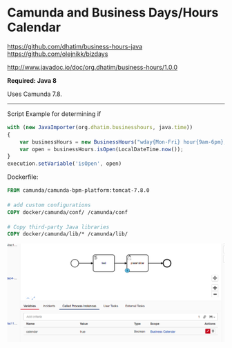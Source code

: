 # Camunda and Business Days/Hours Calendar

https://github.com/dhatim/business-hours-java
https://github.com/olejnikk/bizdays


http://www.javadoc.io/doc/org.dhatim/business-hours/1.0.0


**Required: Java 8**

Uses Camunda 7.8.

----

Script Example for determining if 

```javascript
with (new JavaImporter(org.dhatim.businesshours, java.time))
{
    var businessHours = new BusinessHours("wday{Mon-Fri} hour{9am-6pm}, wday{Sat} hour{9am-12pm}");
    var open = businessHours.isOpen(LocalDateTime.now());
}
execution.setVariable('isOpen', open)
```

Dockerfile:

```dockerfile
FROM camunda/camunda-bpm-platform:tomcat-7.8.0

# add custom configurations
COPY docker/camunda/conf/ /camunda/conf

# Copy third-party Java libraries
COPY docker/camunda/lib/* /camunda/lib/
```

![cockpit variable](./cockpit-variable.png)
